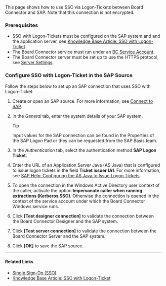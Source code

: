 This page shows how to use SSO via Logon-Tickets between Board Connector and SAP. Note that this connection is not encrypted.

### Prerequisites

- SSO with Logon-Tickets must be configured on the SAP system and and the application server, see [Knowledge Base Article: SSO with Logon-Ticket](../../../knowledge-base/sso-with-logon-ticket/#requirements).
- The Board Connector service must run under an [BC Service Account](../../server/service-account/).
- The Board Connector server must be set up to use the HTTPS protocol, see [Server Settings](../../server/server-settings/#web-server).

### Configure SSO with Logon-Ticket in the SAP Source

Follow the steps below to set up an SAP connection that uses SSO with Logon-Ticket:

1. Create or open an SAP source. For more information, see [Connect to SAP](../).

1. In the *General* tab, enter the system details of your SAP system.

   Tip

   Input values for the SAP connection can be found in the Properties of the SAP Logon Pad or they can be requested from the SAP Basis team.

1. In the *Authentication* tab, select the authentication method **SAP Logon Ticket**.

1. Enter the URL of an Application Server Java (AS Java) that is configured to issue logon tickets in the field **Ticket issuer Url**. For more information, see [SAP Help: Configuring the AS Java to Issue Logon Tickets](https://help.sap.com/doc/saphelp_nw75/7.5.5/EN-US/4a/412251343f2ab1e10000000a42189c/frameset.htm).

1. To open the connection in the Windows Active Directory user context of the caller, activate the option **Impersonate caller when running extractions (Kerberos SSO)**. Otherwise the connection is opened in the context of the service account under which the Board Connector Windows service runs.

1. Click **[Test designer connection]** to validate the connection between the Board Connector Designer and the SAP system.

1. Click **[Test server connection]** to validate the connection between the Board Connector Server and the SAP system.

1. Click **[OK]** to save the SAP source.

______________________________________________________________________

#### Related Links

- [Single Sign-On (SSO)](../#single-sign-on-sso)
- [Knowledge Base Article: SSO with Logon-Ticket](../../../knowledge-base/sso-with-logon-ticket/)
